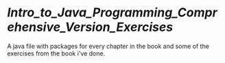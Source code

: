 # ***Intro_to_Java_Programming_Comprehensive_Version_Exercises***
A java file with packages for every chapter in the book and some of the exercises from the book i've done.





